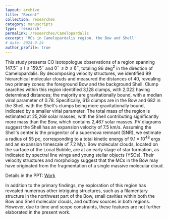 ```yaml
---
layout: archive
title: "Recent"
collection: researches
category: manuscripts
type: 'research'
permalink: /researches/Camelopardalis
excerpt: 'MCs in Camelopardalis region, the Bow and Shell'
# date: 2024-9-24
author_profile: true
---
```


This study presents CO isotopologue observations of a region spanning $147.5^{\circ} \leq l \leq 159.5^{\circ}$ and $0^{\circ} \leq b \leq 8^{\circ}$, totaling 96 deg$^2$ in the direction of Camelopardalis. By decomposing velocity structures, we identified 99 hierarchical molecular clouds and measured the distances of 40, revealing two primary zones: the foreground Bow and the background Shell. Clump searches within this region identified 3,128 clumps, with 2,022 having determined distances; the majority are gravitationally bound, with a median virial parameter of 0.78. Specifically, 613 clumps are in the Bow and 682 in the Shell, with the Shell's clumps being more gravitationally bound, indicated by a smaller virial parameter. The total mass of the region is estimated at 25,269 solar masses, with the Shell contributing significantly more mass than the Bow, which contains 2,467 solar masses. PV diagrams suggest the Shell has an expansion velocity of 7.5 km/s. Assuming the Shell's center is the progenitor of a supernova remnant (SNR), we estimate a radius of 55 pc, corresponding to a total kinetic energy of $9.1 \times 10^{48}$ ergs and an expansion timescale of 7.2 Myr. Bow molecular clouds, located on the surface of the Local Bubble, are at an early stage of star formation, as indicated by spectral line wings and young stellar objects (YSOs). Their velocity structures and morphology suggest that the MCs in the Bow may have originated from the fragmentation of a single massive molecular cloud.

Details in the PPT: [Work](../files/First_Paper_PPT.pdf)

In addition to the primary findings, my exploration of this region has revealed numerous other intriguing structures, such as a filamentary structure in the northwest part of the Bow, small cavities within both the Bow and Shell molecular clouds, and outflow sources in both regions. However, due to time and scope constraints, these features are not further elaborated in the present work.
